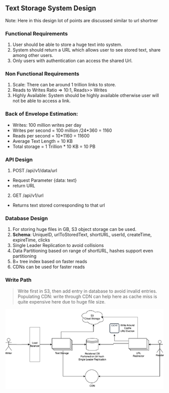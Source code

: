## Text Storage System Design
Note: Here in this design lot of points are discussed similar to url shortner

### Functional Requirements
1. User should be able to store a huge text into system. 
2. System should return a URL which allows user to see stored text, share among other users.
3. Only users with authentication can access the shared Url.

### Non Functional Requirements
1. Scale: There can be around 1 trillion links to store.
2. Reads to Writes Ratio => 10:1, Reads>> Writes
3. Highly Available: System should be highly available otherwise user will not be able to access a link.

### Back of Envelope Estimation:
- Writes: 100 million writes per day
- Writes per second = 100 million /24*360 = 1160
- Reads per second = 10*1160 = 11600
- Average Text Length = 10 KB
- Total storage = 1 Trillion * 10 KB = 10 PB

### API Design
1. POST /api/v1/data/url
- Request Parameter {data: text}
- return URL

2. GET /api/v1/url
- Returns text stored corresponding to that url

### Database Design
1. For storing huge files in GB, S3 object storage can be used.
2. **Schema**: UniqueID, urlToStoredText, shortURL, userId, createTime, expireTime, clicks
3. Single Leader Replication to avoid collisions 
4. Data Partitioning based on range of shortURL, hashes support even partitioning
5. B+ tree index based on faster reads
6. CDNs can be used for faster reads

### Write Path
> Write first in S3, then add entry in database to avoid invalid entries.<br>
> Populating CDN: write through CDN can help here as cache miss is quite expensive here due to huge file size.

![Design](./images/TextStorage.png)

